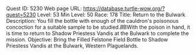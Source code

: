 Quest ID: 5230
Web page URL: https://database.turtle-wow.org/?quest=5230
Level: 53
Min Level: 50
Race: 178
Title: Return to the Bulwark
Description: You fill the bottle with enough of the cauldron's poisonous concoction for a suitable sample to be studied.$B$BWith the poison in hand, it is time to return to Shadow Priestess Vandis at the Bulwark to complete the mission.
Objective: Bring the Filled Felstone Field Bottle to Shadow Priestess Vandis at the Bulwark, Western Plaguelands.
